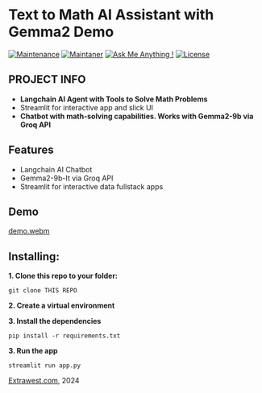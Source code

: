 #  Text to Math AI Assistant with Gemma2 Demo
[![Maintenance](https://img.shields.io/badge/Maintained%3F-yes-green.svg)]()
[![Maintaner](https://img.shields.io/static/v1?label=Andriy%20Gulak&message=Maintainer&color=red)](mailto:andriy.gulak@extrawest.com)
[![Ask Me Anything !](https://img.shields.io/badge/Ask%20me-anything-1abc9c.svg)](https://github.com/extrawest/langchain_ai_math_assistant/issues)
[![License](https://img.shields.io/badge/License-Apache_2.0-blue.svg)](https://opensource.org/licenses/Apache-2.0)

## PROJECT INFO
- **Langchain AI Agent with Tools to Solve Math Problems**
- Streamlit for interactive app and slick UI
- **Chatbot with math-solving capabilities. Works with Gemma2-9b via Groq API**

## Features
- Langchain AI Chatbot
- Gemma2-9b-It via Groq API
- Streamlit for interactive data fullstack apps

## Demo
 [demo.webm](https://github.com/user-attachments/assets/feba2803-cf9d-41e4-bdf5-ed7981734f1e)

## Installing:
**1. Clone this repo to your folder:**

```
git clone THIS REPO
```

**2. Create a virtual environment**

**3. Install the dependencies**

```
pip install -r requirements.txt
```
**3. Run the app**

```
streamlit run app.py
```

[Extrawest.com](https://www.extrawest.com), 2024


